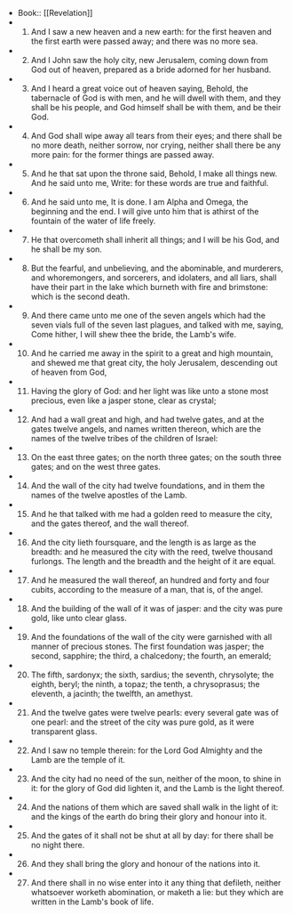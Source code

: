 - Book:: [[Revelation]]
- 1. And I saw a new heaven and a new earth: for the first heaven and the first earth were passed away; and there was no more sea.
- 2. And I John saw the holy city, new Jerusalem, coming down from God out of heaven, prepared as a bride adorned for her husband.
- 3. And I heard a great voice out of heaven saying, Behold, the tabernacle of God is with men, and he will dwell with them, and they shall be his people, and God himself shall be with them, and be their God.
- 4. And God shall wipe away all tears from their eyes; and there shall be no more death, neither sorrow, nor crying, neither shall there be any more pain: for the former things are passed away.
- 5. And he that sat upon the throne said, Behold, I make all things new. And he said unto me, Write: for these words are true and faithful.
- 6. And he said unto me, It is done. I am Alpha and Omega, the beginning and the end. I will give unto him that is athirst of the fountain of the water of life freely.
- 7. He that overcometh shall inherit all things; and I will be his God, and he shall be my son.
- 8. But the fearful, and unbelieving, and the abominable, and murderers, and whoremongers, and sorcerers, and idolaters, and all liars, shall have their part in the lake which burneth with fire and brimstone: which is the second death.
- 9. And there came unto me one of the seven angels which had the seven vials full of the seven last plagues, and talked with me, saying, Come hither, I will shew thee the bride, the Lamb's wife.
- 10. And he carried me away in the spirit to a great and high mountain, and shewed me that great city, the holy Jerusalem, descending out of heaven from God,
- 11. Having the glory of God: and her light was like unto a stone most precious, even like a jasper stone, clear as crystal;
- 12. And had a wall great and high, and had twelve gates, and at the gates twelve angels, and names written thereon, which are the names of the twelve tribes of the children of Israel:
- 13. On the east three gates; on the north three gates; on the south three gates; and on the west three gates.
- 14. And the wall of the city had twelve foundations, and in them the names of the twelve apostles of the Lamb.
- 15. And he that talked with me had a golden reed to measure the city, and the gates thereof, and the wall thereof.
- 16. And the city lieth foursquare, and the length is as large as the breadth: and he measured the city with the reed, twelve thousand furlongs. The length and the breadth and the height of it are equal.
- 17. And he measured the wall thereof, an hundred and forty and four cubits, according to the measure of a man, that is, of the angel.
- 18. And the building of the wall of it was of jasper: and the city was pure gold, like unto clear glass.
- 19. And the foundations of the wall of the city were garnished with all manner of precious stones. The first foundation was jasper; the second, sapphire; the third, a chalcedony; the fourth, an emerald;
- 20. The fifth, sardonyx; the sixth, sardius; the seventh, chrysolyte; the eighth, beryl; the ninth, a topaz; the tenth, a chrysoprasus; the eleventh, a jacinth; the twelfth, an amethyst.
- 21. And the twelve gates were twelve pearls: every several gate was of one pearl: and the street of the city was pure gold, as it were transparent glass.
- 22. And I saw no temple therein: for the Lord God Almighty and the Lamb are the temple of it.
- 23. And the city had no need of the sun, neither of the moon, to shine in it: for the glory of God did lighten it, and the Lamb is the light thereof.
- 24. And the nations of them which are saved shall walk in the light of it: and the kings of the earth do bring their glory and honour into it.
- 25. And the gates of it shall not be shut at all by day: for there shall be no night there.
- 26. And they shall bring the glory and honour of the nations into it.
- 27. And there shall in no wise enter into it any thing that defileth, neither whatsoever worketh abomination, or maketh a lie: but they which are written in the Lamb's book of life.
